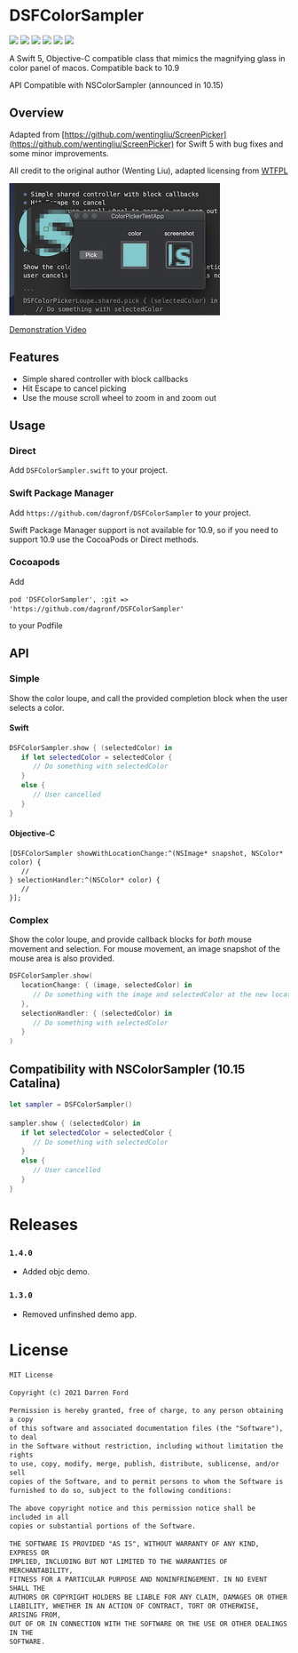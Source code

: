# DSFColorSampler

![](https://img.shields.io/github/v/tag/dagronf/DSFColorSampler) ![](https://img.shields.io/badge/macOS-10.10+-red) ![](https://img.shields.io/badge/Swift-5.0-orange.svg)
![](https://img.shields.io/badge/License-MIT-lightgrey) [![](https://img.shields.io/badge/pod-compatible-informational)](https://cocoapods.org) [![](https://img.shields.io/badge/spm-compatible-brightgreen.svg?style=flat)](https://swift.org/package-manager)

A Swift 5, Objective-C compatible class that mimics the magnifying glass in color panel of macos. Compatible back to 10.9

API Compatible with NSColorSampler (announced in 10.15)

## Overview

Adapted from [https://github.com/wentingliu/ScreenPicker](https://github.com/wentingliu/ScreenPicker) for Swift 5 with bug fixes and some minor improvements.

All credit to the original author (Wenting Liu), adapted licensing from [WTFPL](http://www.wtfpl.net)

![](https://github.com/dagronf/dagronf.github.io/blob/master/art/projects/DSFColorPickerLoupe/colorpicker.jpg?raw=true)

[Demonstration Video](https://github.com/dagronf/dagronf.github.io/raw/master/art/projects/DSFColorPickerLoupe/colorpicker.gif)

## Features

* Simple shared controller with block callbacks
* Hit Escape to cancel picking
* Use the mouse scroll wheel to zoom in and zoom out

## Usage

### Direct

Add `DSFColorSampler.swift` to your project.

### Swift Package Manager

Add `https://github.com/dagronf/DSFColorSampler` to your project.

Swift Package Manager support is not available for 10.9, so if you need to support 10.9 use the CocoaPods or Direct methods.

### Cocoapods
Add

`pod 'DSFColorSampler', :git => 'https://github.com/dagronf/DSFColorSampler'` 
  
to your Podfile

## API

### Simple

Show the color loupe, and call the provided completion block when the user selects a color.  

#### Swift
```swift
DSFColorSampler.show { (selectedColor) in
   if let selectedColor = selectedColor {
      // Do something with selectedColor
   }
   else {
      // User cancelled
   }
}
```

#### Objective-C
```objc
[DSFColorSampler showWithLocationChange:^(NSImage* snapshot, NSColor* color) {
   //
} selectionHandler:^(NSColor* color) {
   //
}];
```

### Complex

Show the color loupe, and provide callback blocks for _both_ mouse movement and selection.  For mouse movement, an image snapshot of the mouse area is also provided.

```swift
DSFColorSampler.show(
   locationChange: { (image, selectedColor) in
      // Do something with the image and selectedColor at the new location
   },
   selectionHandler: { (selectedColor) in
      // Do something with selectedColor
   }
)
```

## Compatibility with NSColorSampler (10.15 Catalina)

```swift
let sampler = DSFColorSampler()

sampler.show { (selectedColor) in
   if let selectedColor = selectedColor {
      // Do something with selectedColor
   }
   else {
      // User cancelled
   }
}
```

# Releases

### `1.4.0`

* Added objc demo.

### `1.3.0`

* Removed unfinshed demo app.

# License

```
MIT License

Copyright (c) 2021 Darren Ford

Permission is hereby granted, free of charge, to any person obtaining a copy
of this software and associated documentation files (the "Software"), to deal
in the Software without restriction, including without limitation the rights
to use, copy, modify, merge, publish, distribute, sublicense, and/or sell
copies of the Software, and to permit persons to whom the Software is
furnished to do so, subject to the following conditions:

The above copyright notice and this permission notice shall be included in all
copies or substantial portions of the Software.

THE SOFTWARE IS PROVIDED "AS IS", WITHOUT WARRANTY OF ANY KIND, EXPRESS OR
IMPLIED, INCLUDING BUT NOT LIMITED TO THE WARRANTIES OF MERCHANTABILITY,
FITNESS FOR A PARTICULAR PURPOSE AND NONINFRINGEMENT. IN NO EVENT SHALL THE
AUTHORS OR COPYRIGHT HOLDERS BE LIABLE FOR ANY CLAIM, DAMAGES OR OTHER
LIABILITY, WHETHER IN AN ACTION OF CONTRACT, TORT OR OTHERWISE, ARISING FROM,
OUT OF OR IN CONNECTION WITH THE SOFTWARE OR THE USE OR OTHER DEALINGS IN THE
SOFTWARE.
```
